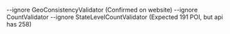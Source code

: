 --ignore GeoConsistencyValidator (Confirmed on website)
--ignore CountValidator --ignore StateLevelCountValidator (Expected 191 POI, but api has 258)
